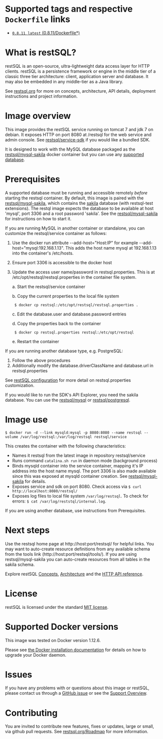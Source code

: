# Supported tags and respective `Dockerfile` links

-	[`0.8.11`, `latest` (0.8.11/Dockerfile*)](https://github.com/restsql/docker/blob/master/service/Dockerfile)

# What is restSQL?
restSQL is an open-source, ultra-lightweight data access layer for HTTP clients. restSQL is a persistence framework or engine in the middle tier of a classic three tier architecture: client, application server and database. It may also be embedded in any middle-tier as a Java library.

See [restsql.org](http://restsql.org) for more on concepts, architecture, API details, deployment instructions and project information.

# Image overview
This image provides the restSQL service running on tomcat 7 and jdk 7 on debian. It exposes HTTP on port 8080 at /restsql for the web service and admin console. See [restsql/service-sdk](https://hub.docker.com/r/restsql/service-sdk/) if you would like a bundled SDK.

It is designed to work with the MySQL database packaged as the [restsql/mysql-sakila](https://hub.docker.com/r/restsql/mysql-sakila/) docker container but you can use any [supported database](http://restsql.org/doc/Architecture.html).

# Prerequisites
A supported database must be running and accessible remotely *before* starting the restsql container. By default, this image is paired with the [restsql/mysql-sakila](https://hub.docker.com/r/restsql/mysql-sakila/), which contains the [sakila](https://dev.mysql.com/doc/sakila/en/) database (with restsql-test extensions). The restql image expects the database to be available at host 'mysql', port 3306 and a root password 'sakila'. See the [restsql/mysql-sakila](https://hub.docker.com/r/restsql/mysql-sakila/) for instructions on how to start it.

If you are running MySQL in another container or standalone, you can customize the restsql/service container as follows:

1. Use the docker run attribute --add-host="Host:IP" for example --add-host="mysql:192.168.1.13". This adds the host name mysql at 192.168.1.13 into the container's /etc/hosts.
2. Ensure port 3306 is accessible to the docker host
3. Update the access user name/password in restsql.properties. This is at /etc/opt/restsql/restsql.properties in the container file system.

    a. Start the restsql/service container

    b. Copy the current properties to the local file system

		$ docker cp restsql:/etc/opt/restsql/restsql.properties .

    c. Edit the database.user and database.password entries

    d. Copy the properties back to the container

		$ docker cp restsql.properties restsql:/etc/opt/restsql

	e. Restart the container


If you are running another database type, e.g. PostgreSQL:

1. Follow the above procedures
2. Additionally modify the database.driverClassName and database.url in restsql.properties

See [restSQL configuration](http://restsql.org/doc/Deployment.html) for more detail on restsql.properties customization.

If you would like to run the SDK's API Explorer, you need the sakila database. You can use the [restsql/mysql](https://github.com/restsql/restsql-sdk/tree/master/WebContent/database/mysql) or [restsql/postgresql](https://github.com/restsql/restsql-sdk/tree/master/WebContent/database/postgresql).

# Image use
```console
$ docker run -d --link mysqld:mysql -p 8080:8080 --name restsql --volume /var/log/restsql:/var/log/restsql restsql/service
```
This creates the container with the following characteristics:

- Names it restsql from the latest image in repository restsql/service
- Runs command ```catalina.sh run``` in daemon mode (background process)
- Binds mysqld container into the service container, mapping it's IP address into the host name mysql. The port 3306 is also made available since this was exposed at mysqld container creation. See [restsql/mysql-sakila](https://hub.docker.com/r/restsql/mysql-sakila/) for details.
- Exposes service and sdk on port 8080. Check access via ```$ curl http://localhost:8080/restsql/```
- Exposes log files to local file system ```/var/log/restsql```. To check for errors: ```$ cat /var/log/reststql/internal.log```.

If you are using another database, use instructions from Prerequisites.

# Next steps
Use the restsql home page at http://host:port/restsql/ for helpful links. You may want to auto-create resource definitions from any available schema from the tools link (http://host:port/restsql/tools/). If you are using restsql/mysql-sakila you can auto-create resources from all tables in the sakila schema.

Explore restSQL [Concepts](http://restsql.org/doc/Concepts.html), [Architecture](http://restsql.org/doc/Architecture.html) and the [HTTP API reference](http://restsql.org/doc/api/index.html).

# License
restSQL is licensed under the standard [MIT license](http://restsql.org/doc/License.html).

# Supported Docker versions
This image was tested on Docker version 1.12.6.

Please see [the Docker installation documentation](https://docs.docker.com/installation/) for details on how to upgrade your Docker daemon.

# Issues
If you have any problems with or questions about this image or restSQL, please contact us through a [GitHub issue](http://github.com/restsql/restsql/issues) or see the [Support Overview](http://restsql.org/doc/Support.html).

# Contributing
You are invited to contribute new features, fixes or updates, large or small, via github pull requests. See [restsql.org/Roadmap](http://restsql.org/doc/Roadmap.html) for more information.
